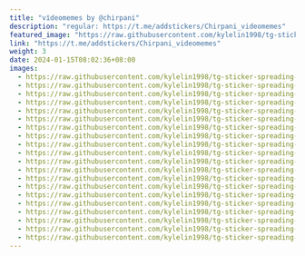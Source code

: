 ```yaml
---
title: "vїdeomemes by @chirpani"
description: "regular: https://t.me/addstickers/Chirpani_videomemes"
featured_image: "https://raw.githubusercontent.com/kylelin1998/tg-sticker-spreading-worldwide-images/main/img/1846f935-4994-4576-80ba-2aebe18216ac.jpg"
link: "https://t.me/addstickers/Chirpani_videomemes"
weight: 3
date: 2024-01-15T08:02:36+08:00
images:
  - https://raw.githubusercontent.com/kylelin1998/tg-sticker-spreading-worldwide-images/main/img/1846f935-4994-4576-80ba-2aebe18216ac.jpg
  - https://raw.githubusercontent.com/kylelin1998/tg-sticker-spreading-worldwide-images/main/img/3df6b366-9082-46ab-8235-b31a4d29fdbc.jpg
  - https://raw.githubusercontent.com/kylelin1998/tg-sticker-spreading-worldwide-images/main/img/9c4538da-0c3b-4e0c-afb1-50797ef84bfe.jpg
  - https://raw.githubusercontent.com/kylelin1998/tg-sticker-spreading-worldwide-images/main/img/653775bc-168c-45c6-8381-81e36fbfc52d.jpg
  - https://raw.githubusercontent.com/kylelin1998/tg-sticker-spreading-worldwide-images/main/img/664d1e38-da11-42ff-9c45-cb2ad8514044.jpg
  - https://raw.githubusercontent.com/kylelin1998/tg-sticker-spreading-worldwide-images/main/img/563361ff-bf11-49d4-a4fa-0613be4e5075.jpg
  - https://raw.githubusercontent.com/kylelin1998/tg-sticker-spreading-worldwide-images/main/img/6dbcbdf3-e257-4730-a17e-060e2f904eca.jpg
  - https://raw.githubusercontent.com/kylelin1998/tg-sticker-spreading-worldwide-images/main/img/88ecf187-af0b-4571-9655-60d664bfa7a5.jpg
  - https://raw.githubusercontent.com/kylelin1998/tg-sticker-spreading-worldwide-images/main/img/2316834a-a81e-403a-b563-e60dc6a93a65.jpg
  - https://raw.githubusercontent.com/kylelin1998/tg-sticker-spreading-worldwide-images/main/img/8ca754d3-2828-4492-a21d-83f57833a3a9.jpg
  - https://raw.githubusercontent.com/kylelin1998/tg-sticker-spreading-worldwide-images/main/img/b7a68614-0b5b-4c34-ad0c-3bd2e18bf237.jpg
  - https://raw.githubusercontent.com/kylelin1998/tg-sticker-spreading-worldwide-images/main/img/4892aa7a-ace5-40d5-aec8-817b7ef032d4.jpg
  - https://raw.githubusercontent.com/kylelin1998/tg-sticker-spreading-worldwide-images/main/img/63f317c5-b983-4359-9aae-7c9b2782f9e7.jpg
  - https://raw.githubusercontent.com/kylelin1998/tg-sticker-spreading-worldwide-images/main/img/defdf091-9ede-481f-9c23-e49389f633ba.jpg
  - https://raw.githubusercontent.com/kylelin1998/tg-sticker-spreading-worldwide-images/main/img/ead20a5a-54d0-4cfe-bcc6-355097198a48.jpg
  - https://raw.githubusercontent.com/kylelin1998/tg-sticker-spreading-worldwide-images/main/img/79f5237a-0207-4023-a606-f2d0c6c6df70.jpg
  - https://raw.githubusercontent.com/kylelin1998/tg-sticker-spreading-worldwide-images/main/img/4c7b2420-c023-48d0-81b7-013fc50c4662.jpg
  - https://raw.githubusercontent.com/kylelin1998/tg-sticker-spreading-worldwide-images/main/img/1ff640cf-291c-47d3-bf3e-e3f68a33e689.jpg
  - https://raw.githubusercontent.com/kylelin1998/tg-sticker-spreading-worldwide-images/main/img/6f4f14a2-b89a-4514-a1c5-5268df5c27c6.jpg
  - https://raw.githubusercontent.com/kylelin1998/tg-sticker-spreading-worldwide-images/main/img/df58cab9-784b-4d53-b7d5-5a89f119d5d3.jpg
---
```


